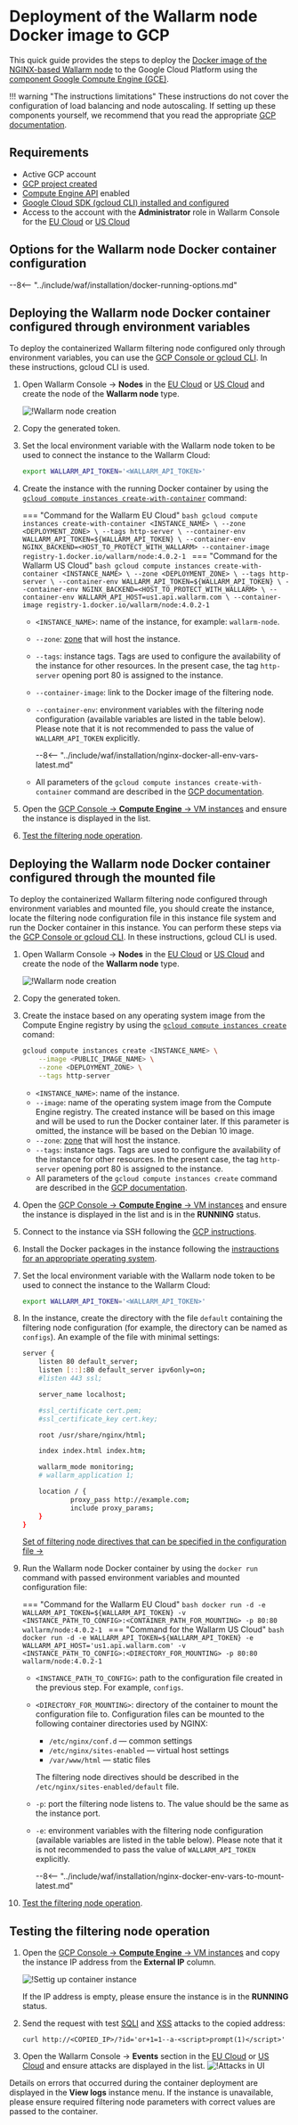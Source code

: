 [allocating-memory-guide]:          ../../../admin-en/configuration-guides/allocate-resources-for-waf-node.md
[mount-config-instr]:               #deploying-the-wallarm-node-docker-container-configured-through-the-mounted-file
[nginx-waf-directives]:             ../../../admin-en/configure-parameters-en.md
[greylist-docs]:                    ../../../user-guides/ip-lists/greylist.md
[filtration-modes-docs]:            ../../../admin-en/configure-wallarm-mode.md
[application-configuration]:        ../../../user-guides/settings/applications.md
[about-sidecar-container]:          ../../../admin-en/installation-guides/kubernetes/wallarm-sidecar-container.md
[node-status-docs]:                 ../../../admin-en/configure-statistics-service.md

# Deployment of the Wallarm node Docker image to GCP

This quick guide provides the steps to deploy the [Docker image of the NGINX-based Wallarm node](https://hub.docker.com/r/wallarm/node) to the Google Cloud Platform using the [component Google Compute Engine (GCE)](https://cloud.google.com/compute).

!!! warning "The instructions limitations"
    These instructions do not cover the configuration of load balancing and node autoscaling. If setting up these components yourself, we recommend that you read the appropriate [GCP documentation](https://cloud.google.com/compute/docs/load-balancing-and-autoscaling).

## Requirements

* Active GCP account
* [GCP project created](https://cloud.google.com/resource-manager/docs/creating-managing-projects)
* [Compute Engine API](https://console.cloud.google.com/apis/library/compute.googleapis.com?q=compute%20eng&id=a08439d8-80d6-43f1-af2e-6878251f018d) enabled
* [Google Cloud SDK (gcloud CLI) installed and configured](https://cloud.google.com/sdk/docs/quickstart)
* Access to the account with the **Administrator** role in Wallarm Console for the [EU Cloud](https://my.wallarm.com/) or [US Cloud](https://us1.my.wallarm.com/)

## Options for the Wallarm node Docker container configuration

--8<-- "../include/waf/installation/docker-running-options.md"

## Deploying the Wallarm node Docker container configured through environment variables

To deploy the containerized Wallarm filtering node configured only through environment variables, you can use the [GCP Console or gcloud CLI](https://cloud.google.com/compute/docs/containers/deploying-containers). In these instructions, gcloud CLI is used.

1. Open Wallarm Console → **Nodes** in the [EU Cloud](https://my.wallarm.com/nodes) or [US Cloud](https://us1.my.wallarm.com/nodes) and create the node of the **Wallarm node** type.

    ![!Wallarm node creation](../../../images/user-guides/nodes/create-cloud-node.png)
1. Copy the generated token.
1. Set the local environment variable with the Wallarm node token to be used to connect the instance to the Wallarm Cloud:

    ```bash
    export WALLARM_API_TOKEN='<WALLARM_API_TOKEN>'
    ```
1. Create the instance with the running Docker container by using the [`gcloud compute instances create-with-container`](https://cloud.google.com/sdk/gcloud/reference/compute/instances/create-with-container) command:

    === "Command for the Wallarm EU Cloud"
        ```bash
        gcloud compute instances create-with-container <INSTANCE_NAME> \
            --zone <DEPLOYMENT_ZONE> \
            --tags http-server \
            --container-env WALLARM_API_TOKEN=${WALLARM_API_TOKEN} \
            --container-env NGINX_BACKEND=<HOST_TO_PROTECT_WITH_WALLARM>
            --container-image registry-1.docker.io/wallarm/node:4.0.2-1
        ```
    === "Command for the Wallarm US Cloud"
        ```bash
        gcloud compute instances create-with-container <INSTANCE_NAME> \
            --zone <DEPLOYMENT_ZONE> \
            --tags http-server \
            --container-env WALLARM_API_TOKEN=${WALLARM_API_TOKEN} \
            --container-env NGINX_BACKEND=<HOST_TO_PROTECT_WITH_WALLARM> \
            --container-env WALLARM_API_HOST=us1.api.wallarm.com \
            --container-image registry-1.docker.io/wallarm/node:4.0.2-1
        ```

    * `<INSTANCE_NAME>`: name of the instance, for example: `wallarm-node`.
    * `--zone`: [zone](https://cloud.google.com/compute/docs/regions-zones) that will host the instance.
    * `--tags`: instance tags. Tags are used to configure the availability of the instance for other resources. In the present case, the tag `http-server` opening port 80 is assigned to the instance.
    * `--container-image`: link to the Docker image of the filtering node.
    * `--container-env`: environment variables with the filtering node configuration (available variables are listed in the table below). Please note that it is not recommended to pass the value of `WALLARM_API_TOKEN` explicitly.

        --8<-- "../include/waf/installation/nginx-docker-all-env-vars-latest.md"
    
    * All parameters of the `gcloud compute instances create-with-container` command are described in the [GCP documentation](https://cloud.google.com/sdk/gcloud/reference/compute/instances/create-with-container).
1. Open the [GCP Console → **Compute Engine** → VM instances](https://console.cloud.google.com/compute/instances) and ensure the instance is displayed in the list.
1. [Test the filtering node operation](#testing-the-filtering-node-operation).

## Deploying the Wallarm node Docker container configured through the mounted file

To deploy the containerized Wallarm filtering node configured through environment variables and mounted file, you should create the instance, locate the filtering node configuration file in this instance file system and run the Docker container in this instance. You can perform these steps via the [GCP Console or gcloud CLI](https://cloud.google.com/compute/docs/containers/deploying-containers). In these instructions, gcloud CLI is used.

1. Open Wallarm Console → **Nodes** in the [EU Cloud](https://my.wallarm.com/nodes) or [US Cloud](https://us1.my.wallarm.com/nodes) and create the node of the **Wallarm node** type.

    ![!Wallarm node creation](../../../images/user-guides/nodes/create-cloud-node.png)
1. Copy the generated token.
1. Create the instace based on any operating system image from the Compute Engine registry by using the [`gcloud compute instances create`](https://cloud.google.com/sdk/gcloud/reference/compute/instances/create) comand:

    ```bash
    gcloud compute instances create <INSTANCE_NAME> \
        --image <PUBLIC_IMAGE_NAME> \
        --zone <DEPLOYMENT_ZONE> \
        --tags http-server
    ```

    * `<INSTANCE_NAME>`: name of the instance.
    * `--image`: name of the operating system image from the Compute Engine registry. The created instance will be based on this image and will be used to run the Docker container later. If this parameter is omitted, the instance will be based on the Debian 10 image.
    * `--zone`: [zone](https://cloud.google.com/compute/docs/regions-zones) that will host the instance.
    * `--tags`: instance tags. Tags are used to configure the availability of the instance for other resources. In the present case, the tag `http-server` opening port 80 is assigned to the instance.
    * All parameters of the `gcloud compute instances create` command are described in the [GCP documentation](https://cloud.google.com/sdk/gcloud/reference/compute/instances/create).
1. Open the [GCP Console → **Compute Engine** → VM instances](https://console.cloud.google.com/compute/instances) and ensure the instance is displayed in the list and is in the **RUNNING** status.
1. Connect to the instance via SSH following the [GCP instructions](https://cloud.google.com/compute/docs/instances/ssh).
1. Install the Docker packages in the instance following the [instrauctions for an appropriate operating system](https://docs.docker.com/engine/install/#server).
1. Set the local environment variable with the Wallarm node token to be used to connect the instance to the Wallarm Cloud:

    ```bash
    export WALLARM_API_TOKEN='<WALLARM_API_TOKEN>'
    ```
1. In the instance, create the directory with the file `default` containing the filtering node configuration (for example, the directory can be named as `configs`). An example of the file with minimal settings:

    ```bash
    server {
        listen 80 default_server;
        listen [::]:80 default_server ipv6only=on;
        #listen 443 ssl;

        server_name localhost;

        #ssl_certificate cert.pem;
        #ssl_certificate_key cert.key;

        root /usr/share/nginx/html;

        index index.html index.htm;

        wallarm_mode monitoring;
        # wallarm_application 1;

        location / {
                proxy_pass http://example.com;
                include proxy_params;
        }
    }
    ```

    [Set of filtering node directives that can be specified in the configuration file →](../../../admin-en/configure-parameters-en.md)
1. Run the Wallarm node Docker container by using the `docker run` command with passed environment variables and mounted configuration file:

    === "Command for the Wallarm EU Cloud"
        ```bash
        docker run -d -e WALLARM_API_TOKEN=${WALLARM_API_TOKEN} -v <INSTANCE_PATH_TO_CONFIG>:<CONTAINER_PATH_FOR_MOUNTING> -p 80:80 wallarm/node:4.0.2-1
        ```
    === "Command for the Wallarm US Cloud"
        ```bash
        docker run -d -e WALLARM_API_TOKEN=${WALLARM_API_TOKEN} -e WALLARM_API_HOST='us1.api.wallarm.com' -v <INSTANCE_PATH_TO_CONFIG>:<DIRECTORY_FOR_MOUNTING> -p 80:80 wallarm/node:4.0.2-1
        ```

    * `<INSTANCE_PATH_TO_CONFIG>`: path to the configuration file created in the previous step. For example, `configs`.
    * `<DIRECTORY_FOR_MOUNTING>`: directory of the container to mount the configuration file to. Configuration files can be mounted to the following container directories used by NGINX:

        * `/etc/nginx/conf.d` — common settings
        * `/etc/nginx/sites-enabled` — virtual host settings
        * `/var/www/html` — static files

        The filtering node directives should be described in the `/etc/nginx/sites-enabled/default` file.
    
    * `-p`: port the filtering node listens to. The value should be the same as the instance port.
    * `-e`: environment variables with the filtering node configuration (available variables are listed in the table below). Please note that it is not recommended to pass the value of `WALLARM_API_TOKEN` explicitly.

        --8<-- "../include/waf/installation/nginx-docker-env-vars-to-mount-latest.md"
1. [Test the filtering node operation](#testing-the-filtering-node-operation).

## Testing the filtering node operation

1. Open the [GCP Console → **Compute Engine** → VM instances](https://console.cloud.google.com/compute/instances) and copy the instance IP address from the **External IP** column.

    ![!Settig up container instance](../../../images/waf-installation/gcp/container-copy-ip.png)

    If the IP address is empty, please ensure the instance is in the **RUNNING** status.

2. Send the request with test [SQLI](../../../attacks-vulns-list.md#sql-injection) and [XSS](../../../attacks-vulns-list.md#crosssite-scripting-xss) attacks to the copied address:

    ```
    curl http://<COPIED_IP>/?id='or+1=1--a-<script>prompt(1)</script>'
    ```
3. Open the Wallarm Console → **Events** section in the [EU Cloud](https://my.wallarm.com/search) or [US Cloud](https://us1.my.wallarm.com/search) and ensure attacks are displayed in the list.
    ![!Attacks in UI](../../../images/admin-guides/test-attacks-quickstart.png)

Details on errors that occurred during the container deployment are displayed in the **View logs** instance menu. If the instance is unavailable, please ensure required filtering node parameters with correct values are passed to the container.
